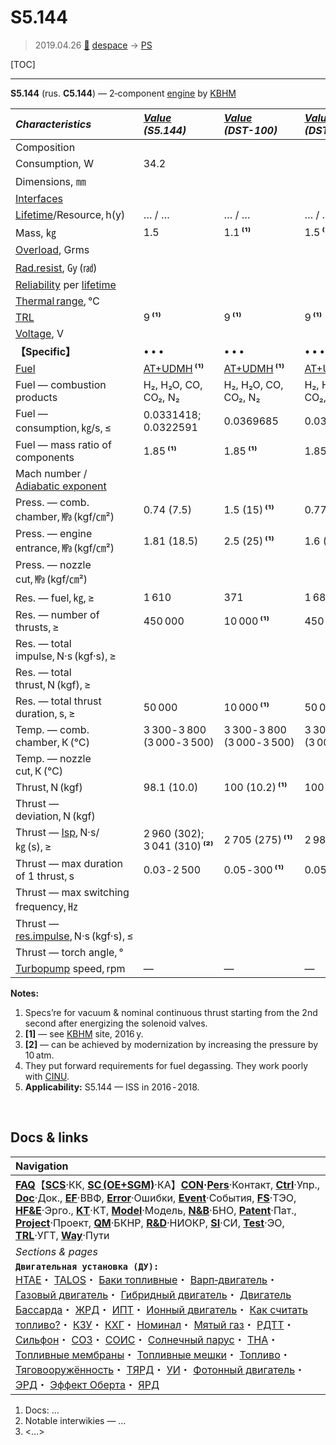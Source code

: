 # S5.144
> 2019.04.26 [🚀](../index/index.md) [despace](index.md) → [PS](ps.md)

[TOC]

---

**S5.144** (rus. **С5.144**) — 2‑component [engine](ps.md) by [KBHM](zz_kbhm.md)

|*Characteristics*|*[Value](si.md)<br> (S5.144)*|*[Value](si.md)<br> (DST-100)*|*[Value](si.md)<br> (DST-100A)*|
|:--|:--|:--|:--|
|Composition| | | |
|Consumption, W|34.2| | |
|Dimensions, ㎜| | | |
|[Interfaces](interface.md)| | | |
|[Lifetime](lifetime.md)/Resource, h(y)|… / …|… / …|… / …|
|Mass, ㎏|1.5|1.1 **⁽¹⁾**|1.5 **⁽¹⁾**|
|[Overload](vibration.md), Grms| | | |
|[Rad.resist](ion_rad.md), ㏉ (㎭)| | | |
|[Reliability](qm.md) per [lifetime](lifetime.md)| | | |
|[Thermal range](tcs.md), ℃| | | |
|[TRL](trl.md)|9 **⁽¹⁾**|9 **⁽¹⁾**|9 **⁽¹⁾**|
|[Voltage](voltage.md), V| | | |
|**【Specific】**|• • •|• • •|• • •|
|[Fuel](fuel.md)|[AT+UDMH](at_plus.md) **⁽¹⁾**|[AT+UDMH](at_plus.md) **⁽¹⁾**|[AT+UDMH](at_plus.md) **⁽¹⁾**|
|Fuel — combustion products|H₂, H₂O, CO, CO₂, N₂|H₂, H₂O, CO, CO₂, N₂|H₂, H₂O, CO, CO₂, N₂|
|Fuel — consumption, ㎏/s, ≤|0.0331418; 0.0322591|0.0369685|0.0335570|
|Fuel — mass ratio of components|1.85 **⁽¹⁾**|1.85 **⁽¹⁾**|1.85 **⁽¹⁾**|
|Mach number / [Adiabatic exponent](heat_cr.md)| | | |
|Press. — comb. chamber, ㎫ (kgf/㎝²)|0.74 (7.5)|1.5 (15) **⁽¹⁾**|0.77 (7.7) **⁽¹⁾**|
|Press. — engine entrance, ㎫ (kgf/㎝²)|1.81 (18.5)|2.5 (25) **⁽¹⁾**|1.6 (16) **⁽¹⁾**|
|Press. — nozzle cut, ㎫ (kgf/㎝²)| | | |
|Res. — fuel, ㎏, ≥|1 610|371|1 680|
|Res. — number of thrusts, ≥|450 000|10 000 **⁽¹⁾**|450 000 **⁽¹⁾**|
|Res. — total impulse, N·s (kgf·s), ≥| |
|Res. — total thrust, N (kgf), ≥| | |
|Res. — total thrust duration, s, ≥|50 000|10 000 **⁽¹⁾**|50 000 **⁽¹⁾**|
|Temp. — comb. chamber, К (℃)|3 300 ‑ 3 800 (3 000 ‑ 3 500)|3 300 ‑ 3 800 (3 000 ‑ 3 500)|3 300 ‑ 3 800 (3 000 ‑ 3 500)|
|Temp. — nozzle cut, К (℃)| | | |
|Thrust, N (kgf)|98.1 (10.0)|100 (10.2) **⁽¹⁾**|100 (10.2) **⁽¹⁾**|
|Thrust — deviation, N (kgf)| | | |
|Thrust — [Isp](isp.md), N·s/㎏ (s), ≥|2 960 (302); 3 041 (310) **⁽²⁾**|2 705 (275) **⁽¹⁾**|2 980 (303) **⁽¹⁾**|
|Thrust — max duration of 1 thrust, s|0.03 ‑ 2 500|0.05 ‑ 300 **⁽¹⁾**|0.05 ‑ 4 000 **⁽¹⁾**|
|Thrust — max switching frequency, ㎐| | | |
|Thrust — [res.impulse](ing.md), N·s (kgf·s), ≤| | | |
|Thrust — torch angle, °| | | |
|[Turbopump](turbopump.md) speed, rpm|—|—|—|

**Notes:**

   1. Specs’re for vacuum & nominal continuous thrust starting from the 2nd second after energizing the solenoid valves.
   1. **[1]** — see [KBHM](zz_kbhm.md) site, 2016 y.
   1. **[2]** — can be achieved by modernization by increasing the pressure by 10 atm.
   1. They put forward requirements for fuel degassing. They work poorly with [CINU](cinu.md).
   1. **Applicability:** S5.144 — ISS in 2016 ‑ 2018.



<p style="page-break-after:always"> </p>

## Docs & links
|Navigation|
|:--|
|**[FAQ](faq.md)**【**[SCS](scs.md)**·КК, **[SC (OE+SGM)](sc.md)**·КА】**[CON](contact.md)·[Pers](person.md)**·Контакт, **[Ctrl](control.md)**·Упр., **[Doc](doc.md)**·Док., **[EF](ef.md)**·ВВФ, **[Error](error.md)**·Ошибки, **[Event](event.md)**·События, **[FS](fs.md)**·ТЭО, **[HF&E](hfe.md)**·Эрго., **[KT](kt.md)**·КТ, **[Model](model.md)**·Модель, **[N&B](nnb.md)**·БНО, **[Patent](патент.md)**·Пат., **[Project](project.md)**·Проект, **[QM](qm.md)**·БКНР, **[R&D](rnd.md)**·НИОКР, **[SI](si.md)**·СИ, **[Test](test.md)**·ЭО, **[TRL](trl.md)**·УГТ, **[Way](way.md)**·Пути|
|*Sections & pages*|
|**`Двигательная установка (ДУ):`**<br> [HTAE](htae.md)・ [TALOS](talos.md)・ [Баки топливные](fuel_tank.md)・ [Варп‑двигатель](warp_drive.md)・ [Газовый двигатель](cgt.md)・ [Гибридный двигатель](гбрд.md)・ [Двигатель Бассарда](bussard_ramjet.md)・ [ЖРД](lpr.md)・ [ИПТ](ing.md)・ [Ионный двигатель](иод.md)・ [Как считать топливо?](si.md)・ [КЗУ](cinu.md)・ [КХГ](cgs.md)・ [Номинал](nominal.md)・ [Мятый газ](exhsteam.md)・ [РДТТ](spr.md)・ [Сильфон](сильфон.md)・ [СОЗ](соз.md)・ [СОИС](соис.md)・ [Солнечный парус](солнечный_парус.md)・ [ТНА](turbopump.md)・ [Топливные мембраны](топливные_мембраны.md)・ [Топливные мешки](топливные_мешки.md)・ [Топливо](fuel.md)・ [Тяговооружённость](ttwr.md)・ [ТЯРД](тярд.md)・ [УИ](isp.md)・ [Фотонный двигатель](фотонный_двигатель.md)・ [ЭРД](epsp.md)・ [Эффект Оберта](oberth_eff.md)・ [ЯРД](ntr.md)|

   1. Docs: …
   1. Notable interwikies — …
   1. <…>
